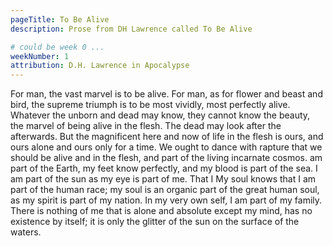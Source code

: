 ```yaml
---
pageTitle: To Be Alive
description: Prose from DH Lawrence called To Be Alive

# could be week 0 ...
weekNumber: 1
attribution: D.H. Lawrence in Apocalypse
---
```


For man, the vast marvel is to be alive. For man, as for flower and beast and bird, the supreme triumph is to be most vividly, most perfectly alive. Whatever the unborn and dead may know, they cannot know the beauty, the marvel of being alive in the flesh. The dead may look after the afterwards. But the magnificent here and now of life in the flesh is ours, and ours alone and ours only for a time. We ought to dance with rapture that we should be alive and in the flesh, and part of the living incarnate cosmos. am part of the Earth, my feet know perfectly, and my blood is part of the sea. I am part of the sun as my eye is part of me. That I My soul knows that I am part of the human race; my soul is an organic part of the great human soul, as my spirit is part of my nation. In my very own self, I am part of my family. There is nothing of me that is alone and absolute except my mind, has no existence by itself; it is only the glitter of the sun on the surface of the waters.